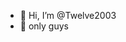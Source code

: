 - 👋 Hi, I’m @Twelve2003
- 🌱 only guys

<!---
Twelve2003/Twelve2003 is a ✨ special ✨ repository because its `README.md` (this file) appears on your GitHub profile.
You can click the Preview link to take a look at your changes.
--->
